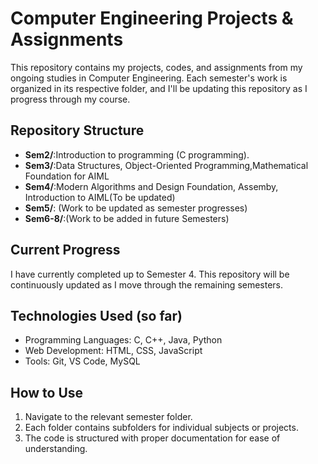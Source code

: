 # Computer Engineering Projects & Assignments

This repository contains my projects, codes, and assignments from my ongoing studies in Computer Engineering. Each semester's work is organized in its respective folder, and I'll be updating this repository as I progress through my course.

## Repository Structure
- **Sem2/**:Introduction to programming (C programming).
- **Sem3/**:Data Structures, Object-Oriented Programming,Mathematical Foundation for AIML
- **Sem4/**:Modern Algorithms and Design Foundation, Assemby, Introduction to AIML(To be updated)
- **Sem5/**: (Work to be updated as semester progresses)
- **Sem6-8/**:(Work to be added in future Semesters)

## Current Progress

I have currently completed up to Semester 4. This repository will be continuously updated as I move through the remaining semesters.

## Technologies Used (so far)

- Programming Languages: C, C++, Java, Python
- Web Development: HTML, CSS, JavaScript
- Tools: Git, VS Code, MySQL

## How to Use

1. Navigate to the relevant semester folder.
2. Each folder contains subfolders for individual subjects or projects.
3. The code is structured with proper documentation for ease of understanding.
